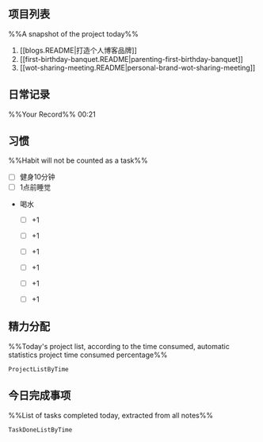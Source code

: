 ## 项目列表
%%A snapshot of the project today%%
1. [[blogs.README|打造个人博客品牌]]
2. [[first-birthday-banquet.README|parenting-first-birthday-banquet]]
3. [[wot-sharing-meeting.README|personal-brand-wot-sharing-meeting]]

## 日常记录
%%Your Record%%
00:21 

## 习惯
%%Habit will not be counted as a task%%
- [ ] 健身10分钟
- [ ] 1点前睡觉
- 喝水
	- [ ] +1
	- [ ] +1
	- [ ] +1
	- [ ] +1
	- [ ] +1
	- [ ] +1


## 精力分配
%%Today's project list, according to the time consumed, automatic statistics project time consumed percentage%%
```PeriodicPARA
ProjectListByTime
```

## 今日完成事项
%%List of tasks completed today, extracted from all notes%%
```PeriodicPARA
TaskDoneListByTime
```
